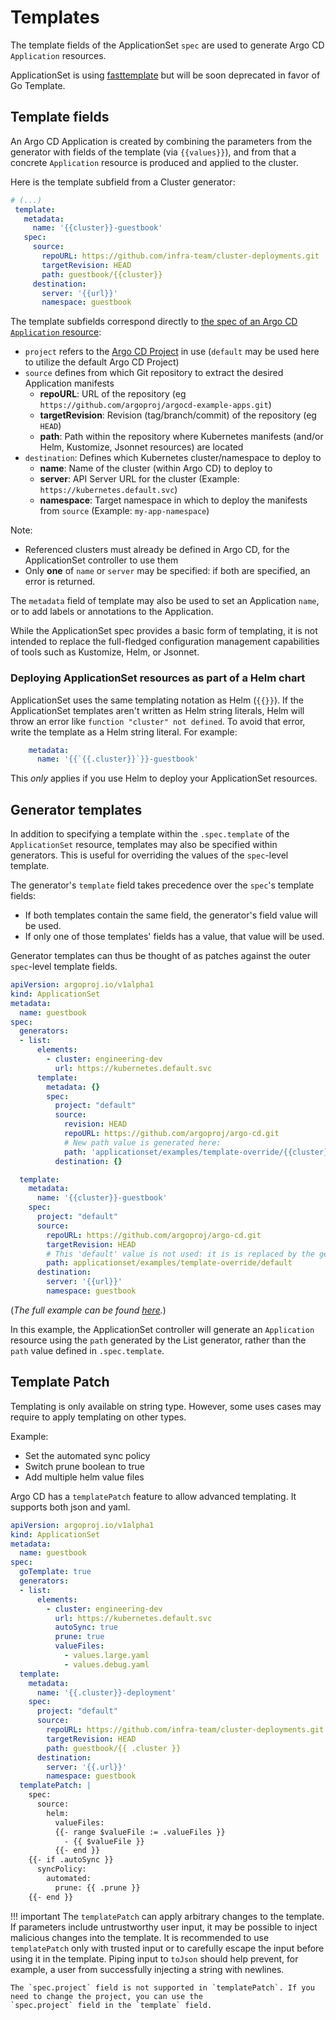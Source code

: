 # Templates

The template fields of the ApplicationSet `spec` are used to generate Argo CD `Application` resources.

ApplicationSet is using [fasttemplate](https://github.com/valyala/fasttemplate) but will be soon deprecated in favor of Go Template. 

## Template fields

An Argo CD Application is created by combining the parameters from the generator with fields of the template (via `{{values}}`), and from that a concrete `Application` resource is produced and applied to the cluster.

Here is the template subfield from a Cluster generator:
```yaml
# (...)
 template:
   metadata:
     name: '{{cluster}}-guestbook'
   spec:
     source:
       repoURL: https://github.com/infra-team/cluster-deployments.git
       targetRevision: HEAD
       path: guestbook/{{cluster}}
     destination:
       server: '{{url}}'
       namespace: guestbook
```

The template subfields correspond directly to [the spec of an Argo CD `Application` resource](../../declarative-setup/#applications):

- `project` refers to the [Argo CD Project](../../user-guide/projects.md) in use (`default` may be used here to utilize the default Argo CD Project)
- `source` defines from which Git repository to extract the desired Application manifests
    - **repoURL**: URL of the repository (eg `https://github.com/argoproj/argocd-example-apps.git`)
    - **targetRevision**: Revision (tag/branch/commit) of the repository (eg `HEAD`)
    - **path**: Path within the repository where Kubernetes manifests (and/or Helm, Kustomize, Jsonnet resources) are located
- `destination`: Defines which Kubernetes cluster/namespace to deploy to
    - **name**: Name of the cluster (within Argo CD) to deploy to
    - **server**: API Server URL for the cluster (Example: `https://kubernetes.default.svc`)
    - **namespace**: Target namespace in which to deploy the manifests from `source` (Example: `my-app-namespace`)

Note:

- Referenced clusters must already be defined in Argo CD, for the ApplicationSet controller to use them
- Only **one** of `name` or `server` may be specified: if both are specified, an error is returned.

The `metadata` field of template may also be used to set an Application `name`, or to add labels or annotations to the Application.

While the ApplicationSet spec provides a basic form of templating, it is not intended to replace the full-fledged configuration management capabilities of tools such as Kustomize, Helm, or Jsonnet.

### Deploying ApplicationSet resources as part of a Helm chart

ApplicationSet uses the same templating notation as Helm (`{{}}`). If the ApplicationSet templates aren't written as
Helm string literals, Helm will throw an error like `function "cluster" not defined`. To avoid that error, write the
template as a Helm string literal. For example:

```yaml
    metadata:
      name: '{{`{{.cluster}}`}}-guestbook'
```

This _only_ applies if you use Helm to deploy your ApplicationSet resources.

## Generator templates

In addition to specifying a template within the `.spec.template` of the `ApplicationSet` resource, templates may also be specified within generators. This is useful for overriding the values of the `spec`-level template.

The generator's `template` field takes precedence over the `spec`'s template fields:

- If both templates contain the same field, the generator's field value will be used.
- If only one of those templates' fields has a value, that value will be used.

Generator templates can thus be thought of as patches against the outer `spec`-level template fields.

```yaml
apiVersion: argoproj.io/v1alpha1
kind: ApplicationSet
metadata:
  name: guestbook
spec:
  generators:
  - list:
      elements:
        - cluster: engineering-dev
          url: https://kubernetes.default.svc
      template:
        metadata: {}
        spec:
          project: "default"
          source:
            revision: HEAD
            repoURL: https://github.com/argoproj/argo-cd.git
            # New path value is generated here:
            path: 'applicationset/examples/template-override/{{cluster}}-override'
          destination: {}

  template:
    metadata:
      name: '{{cluster}}-guestbook'
    spec:
      project: "default"
      source:
        repoURL: https://github.com/argoproj/argo-cd.git
        targetRevision: HEAD
        # This 'default' value is not used: it is is replaced by the generator's template path, above
        path: applicationset/examples/template-override/default
      destination:
        server: '{{url}}'
        namespace: guestbook
```
(*The full example can be found [here](https://github.com/argoproj/argo-cd/tree/master/applicationset/examples/template-override).*)

In this example, the ApplicationSet controller will generate an `Application` resource using the `path` generated by the List generator, rather than the `path` value defined in `.spec.template`.

## Template Patch

Templating is only available on string type. However, some uses cases may require to apply templating on other types.

Example:

- Set the automated sync policy
- Switch prune boolean to true
- Add multiple helm value files

Argo CD has a `templatePatch` feature to allow advanced templating. It supports both json and yaml.


```yaml
apiVersion: argoproj.io/v1alpha1
kind: ApplicationSet
metadata:
  name: guestbook
spec:
  goTemplate: true
  generators:
  - list:
      elements:
        - cluster: engineering-dev
          url: https://kubernetes.default.svc
          autoSync: true
          prune: true
          valueFiles:
            - values.large.yaml
            - values.debug.yaml
  template:
    metadata:
      name: '{{.cluster}}-deployment'
    spec:
      project: "default"
      source:
        repoURL: https://github.com/infra-team/cluster-deployments.git
        targetRevision: HEAD
        path: guestbook/{{ .cluster }}
      destination:
        server: '{{.url}}'
        namespace: guestbook
  templatePatch: |
    spec:
      source:
        helm:
          valueFiles:
          {{- range $valueFile := .valueFiles }}
            - {{ $valueFile }}
          {{- end }}
    {{- if .autoSync }}
      syncPolicy:
        automated:
          prune: {{ .prune }}
    {{- end }}
```

!!! important
    The `templatePatch` can apply arbitrary changes to the template. If parameters include untrustworthy user input, it 
    may be possible to inject malicious changes into the template. It is recommended to use `templatePatch` only with 
    trusted input or to carefully escape the input before using it in the template. Piping input to `toJson` should help
    prevent, for example, a user from successfully injecting a string with newlines.

    The `spec.project` field is not supported in `templatePatch`. If you need to change the project, you can use the
    `spec.project` field in the `template` field.
